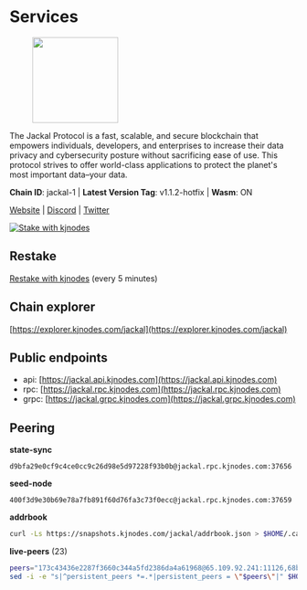 # Services

<figure><img src="https://raw.githubusercontent.com/kj89/testnet_manuals/main/pingpub/logos/jackal.png" width="150" alt=""><figcaption></figcaption></figure>

The Jackal Protocol is a fast, scalable, and secure blockchain that empowers  individuals, developers, and enterprises to increase their data privacy and  cybersecurity posture without sacrificing ease of use. This protocol strives  to offer world-class applications to protect the planet's most important data–your data.

**Chain ID**: jackal-1 | **Latest Version Tag**: v1.1.2-hotfix | **Wasm**: ON

[Website](https://jackalprotocol.com) | [Discord](https://discord.com/invite/5GKym3p6rj) | [Twitter](https://twitter.com/Jackal_Protocol)

[![Stake with kjnodes](https://i.ibb.co/cr44Q8j/button-stake-with-kjnodes.png)](https://restake.app/jackal/jklvaloper1tr3wm3mdkz0tda6t7vavqnn7fe2g4un0f67xmt)

## Restake

[Restake with kjnodes](https://restake.app/jackal/jklvaloper1tr3wm3mdkz0tda6t7vavqnn7fe2g4un0f67xmt) (every 5 minutes)
## Chain explorer
[https://explorer.kjnodes.com/jackal](https://explorer.kjnodes.com/jackal)

## Public endpoints

* api: [https://jackal.api.kjnodes.com](https://jackal.api.kjnodes.com)
* rpc: [https://jackal.rpc.kjnodes.com](https://jackal.rpc.kjnodes.com)
* grpc: [https://jackal.grpc.kjnodes.com](https://jackal.grpc.kjnodes.com)

## Peering

**state-sync**

```text
d9bfa29e0cf9c4ce0cc9c26d98e5d97228f93b0b@jackal.rpc.kjnodes.com:37656
```

**seed-node**

```text
400f3d9e30b69e78a7fb891f60d76fa3c73f0ecc@jackal.rpc.kjnodes.com:37659
```

**addrbook**
```bash
curl -Ls https://snapshots.kjnodes.com/jackal/addrbook.json > $HOME/.canine/config/addrbook.json
```

**live-peers** (23)
```bash
peers="173c43436e2287f3660c344a5fd2386da4a61968@65.109.92.241:11126,68b81df146d915f599775a18953bbefbd49d024a@193.70.33.64:17556,7751d16cfa48da0a5bea6f40e9bcc386b4c76c50@51.89.7.184:26638,d9bfa29e0cf9c4ce0cc9c26d98e5d97228f93b0b@65.109.88.38:37656,11c23c5341d0ac69f9ebb3be9afa7fe0e134ece0@94.79.54.137:28656,ff94a29e02de8369faf37c76d3c97684bbd51bd6@185.16.38.165:17556,dd3cab79ffae0aed4f519503b66e9403c69eeb14@85.237.193.101:25565,d39fecbc409541de13fa644d90066d4dabe08262@95.165.89.222:24475,e08efc0b0e15e4d8eacf0f4ed5e52f6e9bdc312d@144.76.97.251:36156,399068f8371dce4ae5d7cd7da2c965e765e68f4b@65.108.238.102:17556,4118b172fc2a45e0335c59641fd7c2e5e5e2c53c@65.108.238.203:28656,0faa7f1099de2e02deebe09fcb52863056333265@144.202.72.17:26616,dd7e72f0a71476e51c0a601a40d6fc02a1ae1a95@65.108.6.45:60856,c2842c76779913e05fa4256e3caab852e1782951@202.61.194.254:60756,ff7ab7fdac43752163f141809b61c67eba837cb4@65.108.97.58:37656,6852add4eaa027707a6000c78ea9e7cde81b058f@18.118.26.4:26656,26b6255375a592c3b0664bd474a6975f468c3785@88.99.164.158:11126,d9abd1dd5bf7c57461f0476c61e28bac879430a2@141.94.109.71:10556,55df88ae25223565af42ccd6b3b558b8e70bba31@213.239.216.252:26656,ebc272824924ea1a27ea3183dd0b9ba713494f83@95.214.52.139:26906,4398bd773ac885b7365de3604eb487be10c54563@185.16.38.210:26906,a79da224ad9d4501dbf1d547986ebec55d56b951@135.181.128.114:17556,7adbbe1a5f867a0befcf1fd94f395dd8257d718f@73.40.151.121:57656"
sed -i -e "s|^persistent_peers *=.*|persistent_peers = \"$peers\"|" $HOME/.canine/config/config.toml
```
